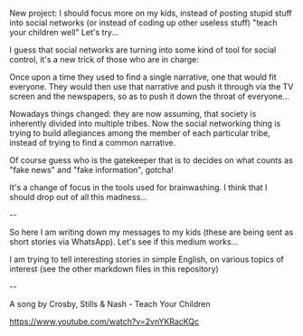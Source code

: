 
New project: I should focus more on my kids, instead of posting stupid stuff into social networks (or instead of coding up other useless stuff) "teach your children well" Let's try... 

I guess that social networks are turning into some kind of tool for social control, it's a new trick of those who are in charge:

Once upon a time they used to find a single narrative, one that would fit everyone.
They would then use that narrative and  push it through via the TV screen and the newspapers, so as to push it down the throat of everyone...

Nowadays things changed: they are now assuming, that society is inherently divided into multiple tribes. Now the social networking thing is trying to build allegiances among the member of each particular tribe, instead of trying to find a common narrative.

Of course guess who is the gatekeeper that is to decides on what counts as "fake news" and "fake information", gotcha!

It's a change of focus in the tools used for brainwashing. I think that I should drop out of all this madness...

--

So here I am writing down my messages to my kids (these are being sent as short stories via WhatsApp).
Let's see if this medium works...

I am trying to tell interesting stories in simple English, on various topics of interest (see the other markdown files in this repository)

--

A song by Crosby, Stills & Nash - Teach Your Children

https://www.youtube.com/watch?v=2vnYKRacKQc

